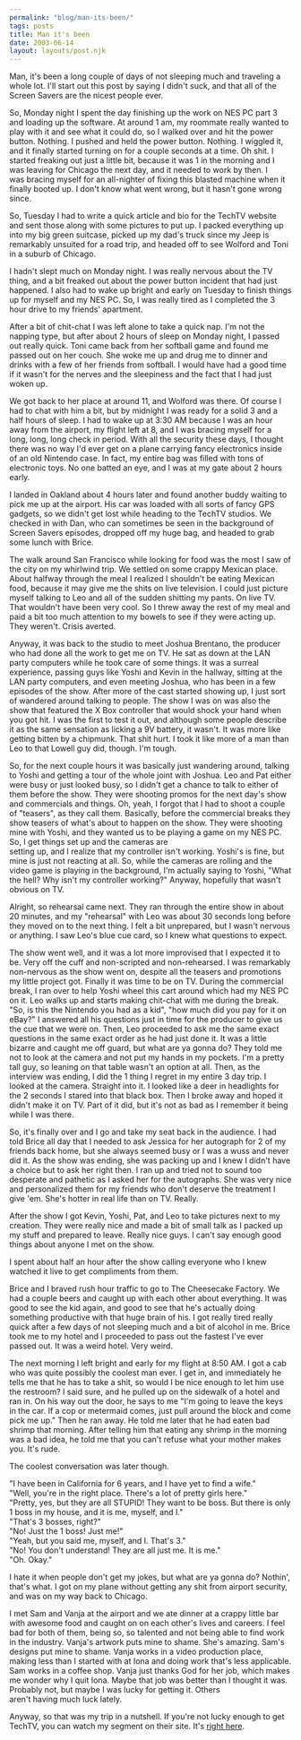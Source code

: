 ```yaml
---
permalink: "blog/man-its-been/"
tags: posts
title: Man it's been
date: 2003-06-14
layout: layouts/post.njk
---
```


Man, it's been a long couple of days of not sleeping much and traveling a whole lot. I'll start out this post by saying I didn't suck, and that all of the Screen Savers are the nicest people ever.

So, Monday night I spent the day finishing up the work on NES PC part 3 and loading up the software. At around 1 am, my roommate really wanted to play with it and see what it could do, so I walked over and hit the power button. Nothing. I pushed and held the power button. Nothing. I wiggled it, and it finally started turning on for a couple seconds at a time. Oh shit. I started freaking out just a little bit, because it was 1 in the morning and I was leaving for Chicago the next day, and it needed to work by then. I  
was bracing myself for an all-nighter of fixing this blasted machine when it finally booted up. I don't know what went wrong, but it hasn't gone wrong since.

So, Tuesday I had to write a quick article and bio for the TechTV website and sent those along with some pictures to put up. I packed everything up into my big green suitcase, picked up my dad's truck since my Jeep is remarkably unsuited for a road trip, and headed off to see Wolford and Toni in a suburb of Chicago. 

I hadn't slept much on Monday night. I was really nervous about the TV thing, and a bit freaked out about the power button incident that had just happened. I also had to wake up bright and early on Tuesday to finish things up for myself and my NES PC. So, I was really tired as I completed the 3 hour drive to my friends' apartment. 

After a bit of chit-chat I was left alone to take a quick nap. I'm not the napping type, but after about 2 hours of sleep on Monday night, I passed out really quick. Toni came back from her softball game and found me passed out on her couch. She woke me up and drug me to dinner and drinks with a few of her friends from softball. I would have had a good time if it wasn't for the nerves and the sleepiness and the fact that I had just woken up.

We got back to her place at around 11, and Wolford was there. Of course I had to chat with him a bit, but by midnight I was ready for a solid 3 and a half hours of sleep. I had to wake up at 3:30 AM because I was an hour away from the airport, my flight left at 8, and I was bracing myself for a long, long, long check in period. With all the security these days, I thought there was no way I'd ever get on a plane carrying fancy electronics inside of an old Nintendo case. In fact, my entire bag was filled with tons of electronic toys. No one batted an eye, and I was at my gate about 2 hours early. 

I landed in Oakland about 4 hours later and found another buddy waiting to pick me up at the airport. His car was loaded with all sorts of fancy GPS gadgets, so we didn't get lost while heading to the TechTV studios. We checked in with Dan, who can sometimes be seen in the background of Screen Savers episodes, dropped off my huge bag, and headed to grab some lunch with Brice. 

The walk around San Francisco while looking for food was the most I saw of the city on my whirlwind trip. We settled on some crappy Mexican place. About halfway through the meal I realized I shouldn't be eating Mexican food, because it may give me the shits on live television. I could just picture myself talking to Leo and all of the sudden shitting my pants. On live TV. That wouldn't have been very cool. So I threw away the rest of my meal and paid a bit too much attention to my bowels to see if they were acting up. They weren't. Crisis averted.

Anyway, it was back to the studio to meet Joshua Brentano, the producer who had done all the work to get me on TV. He sat as down at the LAN party computers while he took care of some things. It was a surreal experience, passing guys like Yoshi and Kevin in the hallway, sitting at the LAN party computers, and even meeting Joshua, who has been in a few episodes of the show. After more of the cast started showing up, I just sort of wandered around talking to people. The show I was on was also the show that featured the X Box controller that would shock your hand when you got hit. I was the first to test it out, and although some people describe it as the same sensation as licking a 9V battery, it wasn't. It was more like getting bitten by a chipmunk. That shit hurt. I took it like more of a man than Leo to that Lowell guy did, though. I'm tough.

So, for the next couple hours it was basically just wandering around, talking to Yoshi and getting a tour of the whole joint with Joshua. Leo and Pat either were busy or just looked busy, so I didn't get a chance to talk to either of them before the show. They were shooting promos for the next day's show and commercials and things. Oh, yeah, I forgot that I had to shoot a couple of "teasers", as they call them. Basically, before the commercial breaks they show teasers of what's about to happen on the show. They were shooting mine with Yoshi, and they wanted us to be playing a game on my NES PC. So, I get things set up and the cameras are  
setting up, and I realize that my controller isn't working. Yoshi's is fine, but mine is just not reacting at all. So, while the cameras are rolling and the video game is playing in the background, I'm actually saying to Yoshi, "What the hell? Why isn't my controller working?" Anyway, hopefully that wasn't obvious on TV.

Alright, so rehearsal came next. They ran through the entire show in about 20 minutes, and my "rehearsal" with Leo was about 30 seconds long before they moved on to the next thing. I felt a bit unprepared, but I wasn't nervous or anything. I saw Leo's blue cue card, so I knew what questions to expect. 

The show went well, and it was a lot more improvised that I expected it to be. Very off the cuff and non-scripted and non-rehearsed. I was remarkably non-nervous as the show went on, despite all the teasers and promotions my little project got. Finally it was time to be on TV. During the commercial break, I ran over to help Yoshi wheel this cart around which had my NES PC on it. Leo walks up and starts making chit-chat with me during the break. "So, is this the Nintendo you had as a kid", "how much did you pay for it on eBay?" I answered all his questions just in time for the producer to give us the cue that we were on. Then, Leo proceeded to ask me the same exact questions in the same exact order as he had just done it. It was a little bizarre and caught me off guard, but what are ya gonna do? They told me not to look at the camera and not put my hands in my pockets. I'm a pretty tall guy, so leaning on that table wasn't an option at all. Then, as the interview was ending, I did the 1 thing I regret in my entire 3 day trip. I looked at the camera. Straight into it. I looked like a deer in headlights for the 2 seconds I stared into that black box. Then I broke away and hoped it didn't make it on TV. Part of it did, but it's not as bad as I remember it being while I was there. 

So, it's finally over and I go and take my seat back in the audience. I had told Brice all day that I needed to ask Jessica for her autograph for 2 of my friends back home, but she always seemed busy or I was a wuss and never did it. As the show was ending, she was packing up and I knew I didn't have a choice but to ask her right then. I ran up and tried not to sound too desperate and pathetic as I asked her for the autographs. She was very nice and personalized them for my friends who don't deserve the treatment I give 'em. She's hotter in real life than on TV. Really.

After the show I got Kevin, Yoshi, Pat, and Leo to take pictures next to my creation. They were really nice and made a bit of small talk as I packed up my stuff and prepared to leave. Really nice guys. I can't say enough good things about anyone I met on the show.

I spent about half an hour after the show calling everyone who I knew watched it live to get compliments from them. 

Brice and I braved rush hour traffic to go to The Cheesecake Factory. We had a couple beers and caught up with each other about everything. It was good to see the kid again, and good to see that he's actually doing something productive with that huge brain of his. I got really tired really quick after a few days of not sleeping much and a bit of alcohol in me. Brice took me to my hotel and I proceeded to pass out the fastest I've ever passed out. It was a weird hotel. Very weird.

The next morning I left bright and early for my flight at 8:50 AM. I got a cab who was quite possibly the coolest man ever. I get in, and immediately he tells me that he has to take a shit, so would I be nice enough to let him use the restroom? I said sure, and he pulled up on the sidewalk of a hotel and ran in. On his way out the door, he says to me "I'm going to leave the keys in the car. If a cop or metermaid comes, just pull around the block and come pick me up." Then he ran away. He told me later that he had eaten bad shrimp that morning. After telling him that eating any shrimp in the morning was a bad idea, he told me that you can't refuse what your mother makes you. It's rude. 

The coolest conversation was later though.

"I have been in California for 6 years, and I have yet to find a wife."  
"Well, you're in the right place. There's a lot of pretty girls here."  
"Pretty, yes, but they are all STUPID! They want to be boss. But there is only 1 boss in my house, and it is me, myself, and I."  
"That's 3 bosses, right?"  
"No! Just the 1 boss! Just me!"  
"Yeah, but you said me, myself, and I. That's 3."  
"No! You don't understand! They are all just me. It is me."  
"Oh. Okay."

I hate it when people don't get my jokes, but what are ya gonna do? Nothin', that's what. I got on my plane without getting any shit from airport security, and was on my way back to Chicago.

I met Sam and Vanja at the airport and we ate dinner at a crappy little bar with awesome food and caught on on each other's lives and careers. I feel bad for both of them, being so, so talented and not being able to find work in the industry. Vanja's artwork puts mine to shame. She's amazing. Sam's designs put mine to shame. Vanja works in a video production place, making less than I started with at Iona and doing work that's less applicable. Sam works in a coffee shop. Vanja just thanks God for her job, which makes me wonder why I quit Iona. Maybe that job was better than I thought it was. Probably not, but maybe I was lucky for getting it. Others  
aren't having much luck lately.

Anyway, so that was my trip in a nutshell. If you're not lucky enough to get TechTV, you can watch my segment on their site. It's [right here][1].

 [1]: http://www.techtv.com/screensavers/howto/story/0,24330,3450815,00.html